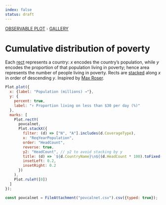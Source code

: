 ```yaml
---
index: false
status: draft
---
```


<div style="color: grey; font: 13px/25.5px var(--sans-serif); text-transform: uppercase;"><h1 style="display: none;">Plot: Cumulative distribution of poverty</h1><a href="/plot">Observable Plot</a> › <a href="/@observablehq/plot-gallery">Gallery</a></div>

# Cumulative distribution of poverty

Each [rect](https://observablehq.com/plot/marks/rect) represents a country: _x_ encodes the country’s population, while _y_ encodes the proportion of that population living in poverty; hence area represents the number of people living in poverty. Rects are [stacked](https://observablehq.com/plot/transforms/stack) along _x_ in order of descending _y_. Inspired by [Max Roser](https://ourworldindata.org/poverty-minimum-growth-needed).

```js echo
Plot.plot({
  x: {label: "Population (millions) →"},
  y: {
    percent: true,
    label: "↑ Proportion living on less than $30 per day (%)"
  },
  marks: [
    Plot.rectY(
      povcalnet,
      Plot.stackX({
        filter: (d) => ["N", "A"].includes(d.CoverageType),
        x: "ReqYearPopulation",
        order: "HeadCount",
        reverse: true,
        y2: "HeadCount", // y2 to avoid stacking by y
        title: (d) => `${d.CountryName}\n${(d.HeadCount * 100).toFixed(1)}%`,
        insetLeft: 0.2,
        insetRight: 0.2
      })
    ),
    Plot.ruleY([0])
  ]
});
```

```js echo
const povcalnet = FileAttachment("povcalnet.csv").csv({typed: true});
```
